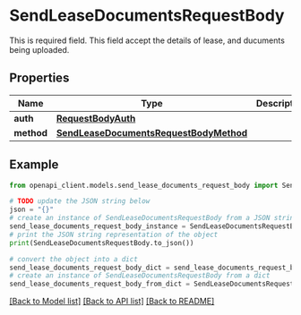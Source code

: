# SendLeaseDocumentsRequestBody

This is required field. This field accept the details of lease, and ducuments being uploaded.

## Properties

Name | Type | Description | Notes
------------ | ------------- | ------------- | -------------
**auth** | [**RequestBodyAuth**](RequestBodyAuth.md) |  | 
**method** | [**SendLeaseDocumentsRequestBodyMethod**](SendLeaseDocumentsRequestBodyMethod.md) |  | 

## Example

```python
from openapi_client.models.send_lease_documents_request_body import SendLeaseDocumentsRequestBody

# TODO update the JSON string below
json = "{}"
# create an instance of SendLeaseDocumentsRequestBody from a JSON string
send_lease_documents_request_body_instance = SendLeaseDocumentsRequestBody.from_json(json)
# print the JSON string representation of the object
print(SendLeaseDocumentsRequestBody.to_json())

# convert the object into a dict
send_lease_documents_request_body_dict = send_lease_documents_request_body_instance.to_dict()
# create an instance of SendLeaseDocumentsRequestBody from a dict
send_lease_documents_request_body_from_dict = SendLeaseDocumentsRequestBody.from_dict(send_lease_documents_request_body_dict)
```
[[Back to Model list]](../README.md#documentation-for-models) [[Back to API list]](../README.md#documentation-for-api-endpoints) [[Back to README]](../README.md)


